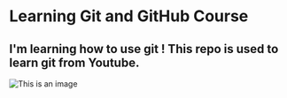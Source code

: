 # Learning Git and GitHub Course

## I'm learning how to use git ! This repo is used to learn git from Youtube.

![This is an image](https://myoctocat.com/assets/images/base-octocat.svg)


